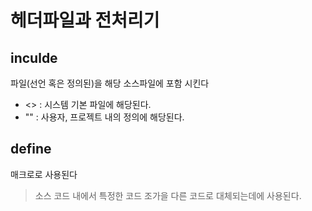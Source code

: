 # 헤더파일과 전처리기   

## inculde   
파일(선언 혹은 정의된)을 해당 소스파일에 포함 시킨다   
* <> : 시스템 기본 파일에 해당된다.
* "" : 사용자, 프로젝트 내의 정의에 해당된다. 

## define   
매크로로 사용된다   
> 소스 코드 내에서 특정한 코드 조가을 다른 코드로 대체되는데에 사용된다.

